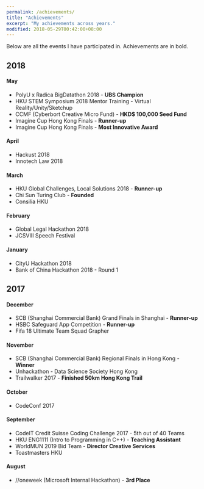 ```yaml
---
permalink: /achievements/
title: "Achievements"
excerpt: "My achievements across years."
modified: 2018-05-29T00:42:00+08:00
---
```

Below are all the events I have participated in. Achievements are in bold.

## 2018

#### May
* PolyU x Radica BigDatathon 2018 - **UBS Champion**
* HKU STEM Symposium 2018 Mentor Training - Virtual Reality/Unity/Sketchup
* CCMF (Cyberbort Creative Micro Fund) - **HKD$ 100,000 Seed Fund**
* Imagine Cup Hong Kong Finals - **Runner-up**
* Imagine Cup Hong Kong Finals - **Most Innovative Award**

#### April
* Hackust 2018
* Innotech Law 2018

#### March
* HKU Global Challenges, Local Solutions 2018 - **Runner-up**
* Chi Sun Turing Club - **Founded**
* Consilia HKU

#### February
* Global Legal Hackathon 2018
* JCSVIII Speech Festival

#### January
* CityU Hackathon 2018
* Bank of China Hackathon 2018 - Round 1

## 2017

#### December
* SCB (Shanghai Commercial Bank) Grand Finals in Shanghai - **Runner-up**
* HSBC Safeguard App Competition - **Runner-up**
* Fifa 18 Ultimate Team Squad Grapher

#### November
* SCB (Shanghai Commercial Bank) Regional Finals in Hong Kong - **Winner**
* Unhackathon - Data Science Society Hong Kong
* Trailwalker 2017 - **Finished 50km Hong Kong Trail**

#### October
* CodeConf 2017

#### September
* CodeIT Credit Suisse Coding Challenge 2017 - 5th out of 40 Teams
* HKU ENG1111 (Intro to Programming in C++) - **Teaching Assistant**
* WorldMUN 2019 Bid Team - **Director Creative Services**
* Toastmasters HKU

#### August
* //oneweek (Microsoft Internal Hackathon) - **3rd Place**
